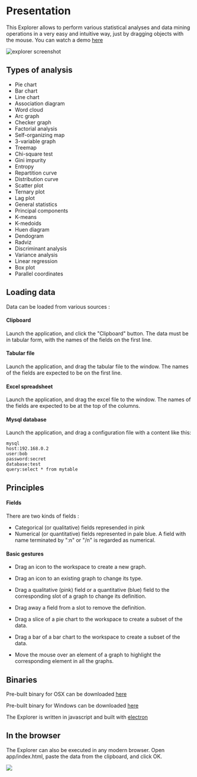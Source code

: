 # Presentation

This Explorer allows to perform various statistical analyses and data mining operations in a very easy and intuitive way, just by dragging objects with the mouse. You can watch a demo [here](http://www.dailymotion.com/video/x37lze3)

![explorer screenshot](http://jfbouzereau.free.fr/explorer/explorer.png)

## Types of analysis
* Pie chart
* Bar chart
* Line chart
* Association diagram
* Word cloud
* Arc graph
* Checker graph
* Factorial analysis
* Self-organizing map
* 3-variable graph
* Treemap
* Chi-square test
* Gini impurity
* Entropy
* Repartition curve
* Distribution curve
* Scatter plot
* Ternary plot
* Lag plot
* General statistics
* Principal components
* K-means
* K-medoids
* Huen diagram
* Dendogram
* Radviz
* Discriminant analysis
* Variance analysis
* Linear regression
* Box plot
* Parallel coordinates

## Loading data

Data can be loaded from various sources :

#### Clipboard

Launch the application, and click the "Clipboard" button. The data must be in tabular form, with the names of the fields on the first line.

#### Tabular file

Launch the application, and drag the tabular file to the window. The names of the fields are expected to be on the first line.

#### Excel spreadsheet

Launch the application, and drag the excel file to the window. The names of the fields are expected to be at the top of the columns.

#### Mysql database

Launch the application, and drag a configuration file with a content like this:

```
mysql
host:192.168.0.2
user:bob
password:secret
database:test
query:select * from mytable
```

## Principles

#### Fields

There are two kinds of fields :

* Categorical (or qualitative) fields represended in pink
* Numerical (or quantitative) fields represented in pale blue. A field with name terminated by ":n" or "/n" is regarded as numerical.

#### Basic gestures

* Drag an icon to the workspace to create a new graph.

* Drag an icon to an existing graph to change its type.

* Drag a qualitative (pink) field or a quantitative (blue) field to the corresponding slot of a graph to change its definition.

* Drag away a field from a slot to remove the definition.

* Drag a slice of a pie chart to the workspace to create a subset of the data.

* Drag a bar of a bar chart to the workspace to create a subset of the data.

* Move the mouse over an element of a graph to highlight the corresponding element in all the graphs.

## Binaries

Pre-built binary for OSX can be downloaded [here](http://jfbouzereau.free.fr/explorer/explorer.zip)

Pre-built binary for Windows can be downloaded [here](http://jfbouzereau.free.fr/explorer/explorer-ms.zip)

The Explorer is written in javascript and built with [electron](http://electron.atom.io)

## In the browser

The Explorer can also be executed in any modern browser. Open app/index.html, 
paste the data from the clipboard, and click OK.

![](http://88.162.232.107/explorer.jpg)
